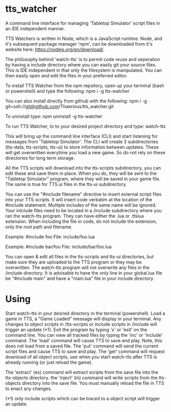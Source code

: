 # tts_watcher
A command line interface for managing 'Tabletop Simulator' script files in an IDE independent manner.

TTS Watchers is written in Node, which is a JavaScript runtime.  Node, and it's subsequent package manager
'npm', can be downloaded from it's website here: https://nodejs.org/en/download/.

The philosophy behind 'watch-tts' is to permit code reuse and seperation by having a include directory where you can easily git your source files.  This is IDE independent in that only the filesystem is manipulated.  You can then easily open and edit the files in your preferred editor.

To install TTS Watcher from the npm repsitory, open up your terminal (bash or powershell) and type the following:
    npm i -g tts-watcher

You can also install directly from github with the following:
    npm i -g git+ssh://git@github.com/Thaerious/tts_watcher.git

To uninstall type:
    npm uninstall -g tts-watcher

To run TTS Watcher, to to your desired project directory and type:
   watch-tts

This will bring up the command line interface (CLI) and start listening for messages from 'Tabletop Simulator'.
The CLI will create 3 subdirectories (tts-data, tts-scripts, tts-ui) to store information between updates.  These will get overwritten everytime you load a new game.  So do not rely on these directories for long term storage.

All the TTS scripts will download into the tts-scripts subdirectory, you can edit these and save them in place.  When you do, they will be sent to the "Tabletop Simulator" program, where they will be saved in your game file.  The same is true for TTS ui files in the tts-ui subdirectory.

You can use the "#include filename" directive to insert external script files into your TTS scripts.  It will insert code verbatim at the location of the #include statement.  Mulitple includes of the same name will be ignored.  Your inlclude files need to be located in a /include subdirectory where you ran the watch-tts program. They can have either the .lua or .ttslua extension.  When including the file in code, do not include the extension, only the root path and filename. 

Example: #include foo
File: include/foo.lua

Example: #include bar/foo
File: include/bar/foo.lua

You can open & edit all files in the tts-scripts and tts-ui directories, but make sure they are uploaded to the TTS program or they may be overwritten.  The watch-tts program will not overwrite any files in the /include directory.  It is advisable to have the only line in your global.lua file be "#include main" and have a "main.lua" file in your include directory.

Using
=====
Start watch-tts in your desired directory in the terminal (powershell).
Load a game in TTS, a "Game Loaded" message will display in your terminal.
Any changes to object scripts in /tts-scripts or include scripts in /include will trigger an update (*1).
Exit the program by typing 'x' or 'exit' on the command line.
You can view all tracked files by typing the 'inc' or 'include' command.
The 'load' command will cause TTS to save and play.  Note, this does not load from a saved file.
The 'put' command will send the current script files and cause TTS to save and play.
The 'get' command will request download of all object scripts, use when you start watch-tts after TTS is already running (or just reload the game).

The 'extract' (ex) command will extract scripts from the save file into the tts-objects directory.
the 'inject' (in) command will write scripts from the tts-objects directory into the save file.
You must manually reload the file in TTS to enact any changes.

(*1) only include scripts which can be traced to a object script will trigger an update.
